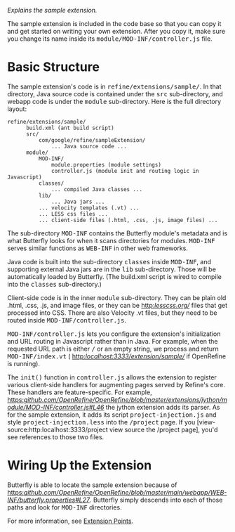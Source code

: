 _Explains the sample extension._

The sample extension is included in the code base so that you can copy it and get started on writing your own extension. After you copy it, make sure you change its name inside its <tt>module/MOD-INF/controller.js</tt> file.

# Basic Structure

The sample extension's code is in <tt>refine/extensions/sample/</tt>. In that directory, Java source code is contained under the <tt>src</tt> sub-directory, and webapp code is under the <tt>module</tt> sub-directory. Here is the full directory layout:

```
refine/extensions/sample/
      build.xml (ant build script)
      src/
          com/google/refine/sampleExtension/
              ... Java source code ...
      module/
          MOD-INF/
              module.properties (module settings)
              controller.js (module init and routing logic in Javascript)
          classes/
              ... compiled Java classes ...
          lib/
              ... Java jars ...
          ... velocity templates (.vt) ...
          ... LESS css files ...
          ... client-side files (.html, .css, .js, image files) ...
```

The sub-directory <tt>MOD-INF</tt> contains the Butterfly module's metadata and is what Butterfly looks for when it scans directories for modules. <tt>MOD-INF</tt> serves similar functions as <tt>WEB-INF</tt> in other web frameworks.

Java code is built into the sub-directory <tt>classes</tt> inside <tt>MOD-INF</tt>, and supporting external Java jars are in the <tt>lib</tt> sub-directory. Those will be automatically loaded by Butterfly. (The build.xml script is wired to compile into the <tt>classes</tt> sub-directory.)

Client-side code is in the inner <tt>module</tt> sub-directory. They can be plain old .html, .css, .js, and image files, or they can be [http:_lesscss.org/_](LESS) files that get processed into CSS. There are also Velocity .vt files, but they need to be routed inside <tt>MOD-INF/controller.js</tt>.

<tt>MOD-INF/controller.js</tt> lets you configure the extension's initialization and URL routing in Javascript rather than in Java. For example, when the requested URL path is either <tt>/</tt> or an empty string, we process and return <tt>MOD-INF/index.vt</tt> ( [http:_localhost:3333/extension/sample/_](see+http%3A%2F%2Flocalhost%3A3333%2Fextension%2Fsample%2F) if OpenRefine is running).

The <tt>init()</tt> function in <tt>controller.js</tt> allows the extension to register various client-side handlers for augmenting pages served by Refine's core. These handlers are feature-specific. For example, [https:_github.com/OpenRefine/OpenRefine/blob/master/extensions/jython/module/MOD-INF/controller.js#L46_](here+is+where+and+how) the jython extension adds its parser. As for the sample extension, it adds its script <tt>project-injection.js</tt> and style <tt>project-injection.less</tt> into the <tt>/project</tt> page. If you [view-source:http:localhost:3333/project view source the /project page], you'd see references to those two files.

# Wiring Up the Extension

Butterfly is able to locate the sample extension because of [https:_github.com/OpenRefine/OpenRefine/blob/master/main/webapp/WEB-INF/butterfly.properties#L27_](the+path+provided+in+butterfly.properties). Butterfly simply descends into each of those paths and look for <tt>MOD-INF</tt> directories.

For more information, see [Extension Points](Extension+Points).


